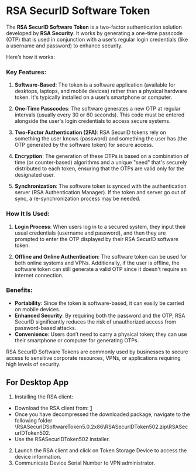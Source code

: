 # RSA SecurID Software Token

The **RSA SecurID Software Token** is a two-factor authentication solution developed by **RSA Security**. It works by generating a one-time passcode (OTP) that is used in conjunction with a user’s regular login credentials (like a username and password) to enhance security.

Here’s how it works:

### Key Features:
1. **Software-Based**: The token is a software application (available for desktops, laptops, and mobile devices) rather than a physical hardware token. It's typically installed on a user’s smartphone or computer.
   
2. **One-Time Passcodes**: The software generates a new OTP at regular intervals (usually every 30 or 60 seconds). This code must be entered alongside the user's login credentials to access secure systems.

3. **Two-Factor Authentication (2FA)**: RSA SecurID tokens rely on something the user knows (password) and something the user has (the OTP generated by the software token) for secure access.

4. **Encryption**: The generation of these OTPs is based on a combination of time (or counter-based) algorithms and a unique "seed" that's securely distributed to each token, ensuring that the OTPs are valid only for the designated user.

5. **Synchronization**: The software token is synced with the authentication server (RSA Authentication Manager). If the token and server go out of sync, a re-synchronization process may be needed.

### How It Is Used:
1. **Login Process**: When users log in to a secured system, they input their usual credentials (username and password), and then they are prompted to enter the OTP displayed by their RSA SecurID software token.
   
2. **Offline and Online Authentication**: The software token can be used for both online systems and VPNs. Additionally, if the user is offline, the software token can still generate a valid OTP since it doesn't require an internet connection.

### Benefits:
- **Portability**: Since the token is software-based, it can easily be carried on mobile devices.
- **Enhanced Security**: By requiring both the password and the OTP, RSA SecurID significantly reduces the risk of unauthorized access from password-based attacks.
- **Convenience**: Users don’t need to carry a physical token; they can use their smartphone or computer for generating OTPs.

RSA SecurID Software Tokens are commonly used by businesses to secure access to sensitive corporate resources, VPNs, or applications requiring high levels of security.

## For Desktop App

1. Installing the RSA client:
- Download the RSA client from: [1](https://community.rsa.com/s/public-product-download/a9I4u000000tNMGEA2/rsa-securid-software-token-502-for-microsoft-windows-64bit)
- Once you have decompressed the downloaded package, navigate to the following folder \RSASecurIDSoftwareToken5.0.2x86\RSASecurIDToken502.zip\RSASecurIDToken502.
- Use the RSASecurIDToken502 installer.
2. Launch the RSA client and click on Token Storage Device to access the device information.
3. Communicate Device Serial Number to VPN administrator.

